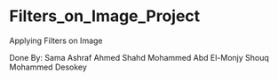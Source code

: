 # Filters_on_Image_Project
Applying Filters on Image

Done By:
Sama Ashraf Ahmed
Shahd Mohammed Abd El-Monjy
Shouq Mohammed Desokey
